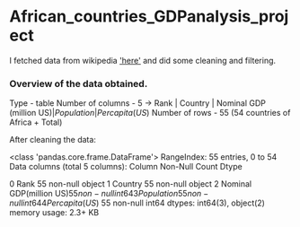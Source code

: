 # African_countries_GDPanalysis_project

I fetched data from wikipedia ['here']([url](https://en.wikipedia.org/wiki/List_of_African_countries_by_GDP_(nominal))) and did some cleaning and filtering.

### Overview of the data obtained.
Type - table 
Number of columns - 5 -> Rank |	Country | Nominal GDP (million US$) | Population | Per capita (US$)
Number of rows - 55 (54 countries of Africa + Total)

After cleaning the data: 


<class 'pandas.core.frame.DataFrame'>
RangeIndex: 55 entries, 0 to 54
Data columns (total 5 columns):
Column                    Non-Null Count  Dtype 

0   Rank                      55 non-null     object
1   Country                   55 non-null     object
2   Nominal GDP(million US$)  55 non-null     int64 
3   Population                55 non-null     int64 
4   Per capita(US$)           55 non-null     int64 
dtypes: int64(3), object(2)
memory usage: 2.3+ KB
